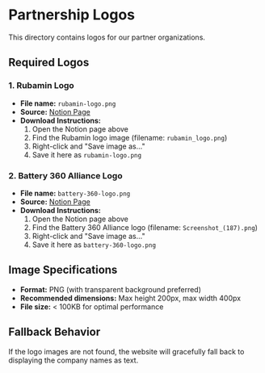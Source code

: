 # Partnership Logos

This directory contains logos for our partner organizations.

## Required Logos

### 1. Rubamin Logo
- **File name:** `rubamin-logo.png`
- **Source:** [Notion Page](https://www.notion.so/27e8d0cb19b3809faa6af8983540b888)
- **Download Instructions:**
  1. Open the Notion page above
  2. Find the Rubamin logo image (filename: `rubamin_logo.png`)
  3. Right-click and "Save image as..."
  4. Save it here as `rubamin-logo.png`

### 2. Battery 360 Alliance Logo
- **File name:** `battery-360-logo.png`
- **Source:** [Notion Page](https://www.notion.so/27e8d0cb19b3809faa6af8983540b888)
- **Download Instructions:**
  1. Open the Notion page above
  2. Find the Battery 360 Alliance logo (filename: `Screenshot_(187).png`)
  3. Right-click and "Save image as..."
  4. Save it here as `battery-360-logo.png`

## Image Specifications

- **Format:** PNG (with transparent background preferred)
- **Recommended dimensions:** Max height 200px, max width 400px
- **File size:** < 100KB for optimal performance

## Fallback Behavior

If the logo images are not found, the website will gracefully fall back to displaying the company names as text.

